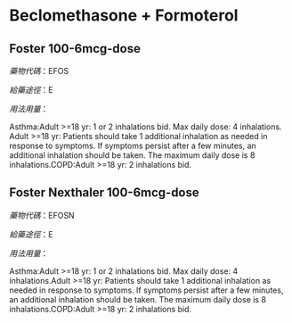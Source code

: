 # Beclomethasone + Formoterol

## Foster 100-6mcg-dose

*藥物代碼*：EFOS

*給藥途徑*：E

*用法用量*：

Asthma:Adult >=18 yr: 1 or 2 inhalations bid. Max daily dose: 4 inhalations. Adult >=18 yr: Patients should take 1 additional inhalation as needed in response to symptoms. If symptoms persist after a few minutes, an additional inhalation should be taken. The maximum daily dose is 8 inhalations.COPD:Adult >=18 yr: 2 inhalations bid.

## Foster Nexthaler 100-6mcg-dose

*藥物代碼*：EFOSN

*給藥途徑*：E

*用法用量*：

Asthma:Adult >=18 yr: 1 or 2 inhalations bid. Max daily dose: 4 inhalations.Adult >=18 yr: Patients should take 1 additional inhalation as needed in response to symptoms. If symptoms persist after a few minutes, an additional inhalation should be taken. The maximum daily dose is 8 inhalations.COPD:Adult >=18 yr: 2 inhalations bid.

